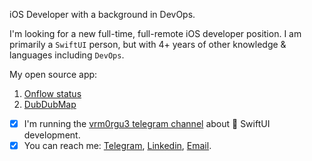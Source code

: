 iOS Developer with a background in DevOps.

I'm looking for a new full-time, full-remote iOS developer position.
I am primarily a `SwiftUI` person, but with 4+ years of other knowledge & languages including `DevOps`.

My open source app:

1. [Onflow status](https://github.com/wmorgue/OnflowStatus)
2. [DubDubMap](https://github.com/wmorgue/DubDubMap)


- [x] I'm running the [vrm0rgu3 telegram channel](https://t.me/vrm0rgu3) about  SwiftUI development.
- [x] You can reach me: [Telegram](https://t.me/maybequantum), [Linkedin](https://www.linkedin.com/in/nikita-rossik-479120238/), [Email](maybequantumbit@icloud.com).

<!--
**wmorgue/wmorgue** is a ✨ _special_ ✨ repository because its `README.md` (this file) appears on your GitHub profile.
-->
